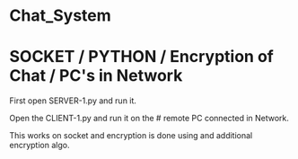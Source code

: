 # Chat_System
# SOCKET / PYTHON / Encryption of Chat / PC's in Network




First open SERVER-1.py and run it.




Open the CLIENT-1.py and run it on the # remote PC connected in Network.




This works on socket and encryption is done using and additional encryption algo.

